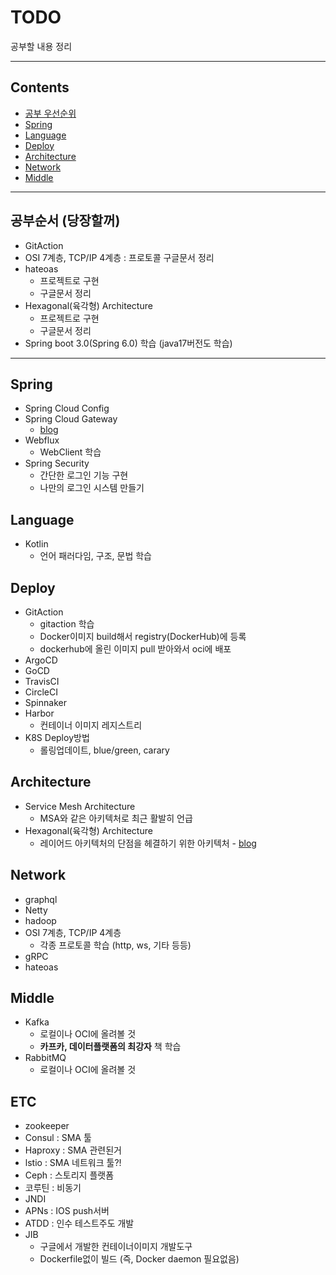 # TODO
공부할 내용 정리

---

## Contents

* [공부 우선순위](#공부순서-당장할꺼)
* [Spring](#Spring) 
* [Language](#Language)
* [Deploy](#Deploy)
* [Architecture](#Architecture)
* [Network](#Network)
* [Middle](#Middle)

---
## 공부순서 (당장할꺼)

* GitAction
* OSI 7계층, TCP/IP 4계층 : 프로토콜 구글문서 정리
* hateoas
  * 프로젝트로 구현
  * 구글문서 정리
* Hexagonal(육각형) Architecture
  * 프로젝트로 구현
  * 구글문서 정리
* Spring boot 3.0(Spring 6.0) 학습 (java17버전도 학습)

---

## Spring

* Spring Cloud Config
* Spring Cloud Gateway
  * [blog](https://saramin.github.io/2022-01-20-spring-cloud-gateway-api-gateway)
* Webflux
  * WebClient 학습
* Spring Security
  * 간단한 로그인 기능 구현
  * 나만의 로그인 시스템 만들기

## Language

* Kotlin
  * 언어 패러다임, 구조, 문법 학습

## Deploy

* GitAction
  * gitaction 학습
  * Docker이미지 build해서 registry(DockerHub)에 등록
  * dockerhub에 올린 이미지 pull 받아와서 oci에 배포
* ArgoCD
* GoCD
* TravisCI
* CircleCI
* Spinnaker
* Harbor
  * 컨테이너 이미지 레지스트리
* K8S Deploy방법
  * 롤링업데이트, blue/green, carary

## Architecture

* Service Mesh Architecture
  * MSA와 같은 아키텍처로 최근 활발히 언급
* Hexagonal(육각형) Architecture
  * 레이어드 아키텍처의 단점을 헤결하기 위한 아키텍처 - [blog](https://happy-coding-day.tistory.com/entry/%ED%97%A5%EC%82%AC%EA%B3%A0%EB%82%A0-%EC%95%84%ED%82%A4%ED%85%8D%EC%B2%98Hexagonal-Architecture-%EC%BD%94%EB%93%9C%EB%A1%9C-%EC%9D%B4%ED%95%B4%ED%95%B4%EB%B3%B4%EA%B8%B0-%EB%AF%B8%EC%99%84%EC%84%B1)

## Network

* graphql
* Netty
* hadoop
* OSI 7계층, TCP/IP 4계층
  * 각종 프로토콜 학습 (http, ws, 기타 등등)
* gRPC
* hateoas

## Middle

* Kafka
  * 로컬이나 OCI에 올려볼 것
  * **카프카, 데이터플랫폼의 최강자** 책 학습
* RabbitMQ
  * 로컬이나 OCI에 올려볼 것

## ETC

* zookeeper
* Consul : SMA 툴
* Haproxy : SMA 관련된거
* lstio : SMA 네트워크 툴?!
* Ceph : 스토리지 플랫폼
* 코루틴 : 비동기
* JNDI
* APNs : IOS push서버
* ATDD : 인수 테스트주도 개발
* JIB
  * 구글에서 개발한 컨테이너이미지 개발도구
  * Dockerfile없이 빌드 (즉, Docker daemon 필요없음)